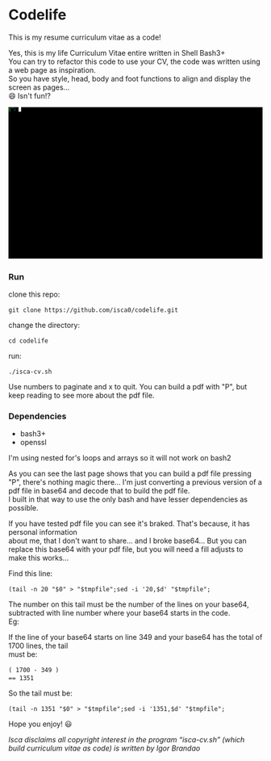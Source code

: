 # Codelife
This is my resume curriculum vitae as a code!  
  
Yes, this is my life Curriculum Vitae entire written in Shell Bash3+  
You can try to refactor this code to use your CV, the code was written using a web page as inspiration.   
So you have style, head, body and foot functions to align and display the screen as pages...  
:smile: Isn't fun!?   
  
![](gif/isca-cv.gif?raw=true)

### Run

clone this repo:
```
git clone https://github.com/isca0/codelife.git
```
change the directory:
``` 
cd codelife
```

run:
```
./isca-cv.sh
```

Use numbers to paginate and x to quit. You can build a pdf with "P", but keep reading to see more about the pdf file.


### Dependencies
  
  * bash3+
  * openssl
  
I'm using nested for's loops and arrays so it will not work on bash2  
  
As you can see the last page shows that you can build a pdf file pressing "P", there's nothing magic there... 
I'm just converting a previous version of a pdf file in base64 and decode that to build the pdf file.  
I built in that way to use the only bash and have lesser dependencies as possible.   
  
If you have tested pdf file you can see it's braked. That's because, it has personal information  
about me, that I don't want to share... and I broke base64... But you can replace this base64 with your pdf file, but you will need a fill adjusts to make this works...  
  
Find this line:  
```
(tail -n 20 "$0" > "$tmpfile";sed -i '20,$d' "$tmpfile";
```
The number on this tail must be the number of the lines on your base64, subtracted with line number where your base64 starts in the code.  
Eg:  
  
If the line of your base64 starts on line 349 and your base64 has the total of 1700 lines, the tail  
must be:  
  
```
( 1700 - 349 ) 
== 1351
```

So the tail must be:

```
(tail -n 1351 "$0" > "$tmpfile";sed -i '1351,$d' "$tmpfile";
```
  
  
Hope you enjoy! :smiley:
  
_Isca disclaims all copyright interest in the program “isca-cv.sh” (which build curriculum vitae as code) is written by Igor Brandao_  
  
